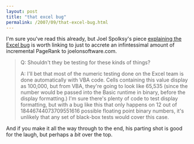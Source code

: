 ```yaml
---
layout: post
title: "that excel bug"
permalink: /2007/09/that-excel-bug.html
---
```


<p>I'm sure you've read this already, but Joel Spolksy's piece <a href="http://www.joelonsoftware.com/items/2007/09/26b.html">explaining the Excel bug</a> is worth linking to just to accrete an infintessimal amount of incremental PageRank to joelonsoftware.com.  </p>

<blockquote>
  <p>Q: Shouldn't they be testing for these kinds of things?</p>

  <p>A: I'll bet that most of the numeric testing done on the Excel team is done automatically with VBA code. Cells containing this value display as 100,000, but from VBA, they're going to look like 65,535 (since the number would be passed into the Basic runtime in binary, before the display formatting.) I'm sure there's plenty of code to test display formatting, but with a bug like this that only happens on 12 out of 18446744073709551616 possible floating point binary numbers, it's unlikely that any set of black-box tests would cover this case.</p>
</blockquote>

<p>And if you make it all the way through to the end, his parting shot is good for the laugh, but perhaps a <em>bit</em> over the top.</p>



